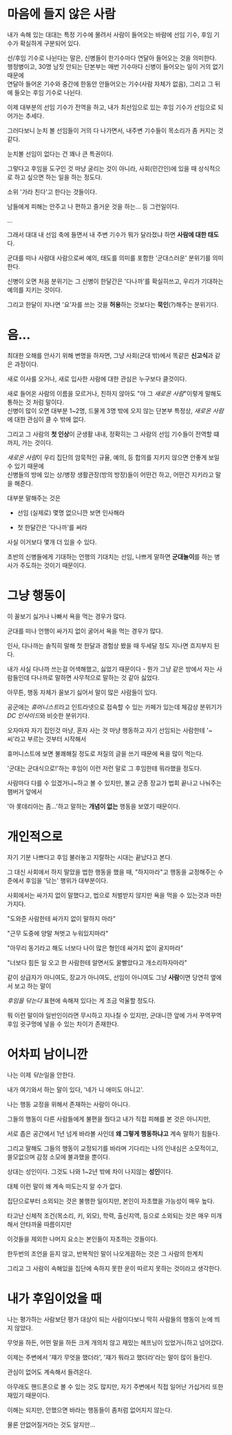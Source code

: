 # 마음에 들지 않은 사람

내가 속해 있는 대대는 특정 기수에 몰려서 사람이 들어오는 바람에 선임 기수, 후임 기수가 확실하게 구분되어 있다.

선/후임 기수로 나뉜다는 말은, 신병들이 한기수마다 연달아 들어오는 것을 의미한다.<br>
행정병이고, 30명 남짓 안되는 단본부는 매번 기수마다 신병이 들어오는 일이 거의 없기 때문에<br>
연달아 들어온 기수와 중간에 한동안 안들어오는 기수(사람 자체가 없음), 그리고 그 뒤에 들오는 후임 기수로 나뉜다.

이제 대부분의 선임 기수가 전역을 하고, 내가 최선임으로 있는 후임 기수가 선임으로 되어가는 추세다.

그러다보니 눈치 볼 선임들이 거의 다 나가면서, 내주변 기수들이 목소리가 좀 커지는 것 같다.

눈치볼 선임이 없다는 건 꽤나 큰 특권이다.

그렇다고 후임을 도구인 것 마냥 굴리는 것이 아니라, 사회(민간인)에 있을 때 상식적으로 하고 싶으면 하는 일을 하는 정도다.

소위 '가라 친다'고 한다는 것들이다.

남들에게 피해는 안주고 나 편하고 즐거운 것을 하는... 등 그런일이다.

...

그래서 대대 내 선임 축에 들면서 내 주변 기수가 뭐가 달라졌냐 하면 **사람에 대한 태도**다.

군대를 떠나 사람대 사람으로써 예의, 태도를 의미를 포함한 '군대스러운' 분위기를 의미한다.

신병이 오면 처음 분위기는 그 신병이 한달간은 '다나까'를 확실히쓰고, 우리가 기대하는 예의를 지키는 것이다.

그리고 한달이 지나면 '요'자를 쓰는 것을 **허용**하는 것보다는 **묵인**(?)해주는 분위기다.

# 음...

최대한 오해를 안사기 위해 변명을 하자면, 그냥 사회(군대 밖)에서 똑같은 **신고식**과 같은 과정이다.

새로 이사를 오거나, 새로 입사한 사람에 대한 관심은 누구보다 클것이다.

새로 들어온 사람의 이름을 모르거나, 친하지 않아도 "야 그 *새로온 사람*"이렇게 말해도 통하는 것 처럼 말이다.<br>
신병이 많이 오면 대부분 1~2명, 드물게 3명 밖에 오지 않는 단본부 특정상, *새로온 사람*에 대한 관심이 클 수 밖에 없다.

그리고 그 사람의 **첫 인상**이 군생활 내내, 정확히는 그 사람의 선임 기수들이 전역할 떄까지, 가는 것이다.

*새로온 사람*이 우리 집단의 암묵적인 규율, 예의, 등 합의를 지키지 않으면 안좋게 보일 수 있기 때문에<br>
신병들의 방에 있는 상/병장 생활관장(방의 방장)들이 어떤건 하고, 어떤건 지키라고 말을 해준다.

대부분 말해주는 것은

* 선임 (실제로) 몇명 없으니깐 보면 인사해라

* 첫 한달간은 '다나까'를 써라

사실 이거보다 몇개 더 있을 수 있다.

초반의 신병들에게 기대하는 언행의 기대치는 선임, 나쁘게 말하면 **군대놀이**를 하는 병사가 주도하는 것이기 때문이다.

# 그냥 행동이

이 꼴보기 싫거나 나빠서 욕을 먹는 경우가 많다.

군대를 떠나 언행이 싸가지 없이 굴어서 욕을 먹는 경우가 많다.

인사, 다나까는 솔직히 말해 첫 한달과 경험상 봤을 때 두세달 정도 지나면 흐지부지 된다.

내가 사실 다나까 쓰는걸 어색해했고, 싫었기 때문이다 - 뭔가 그냥 같은 방에서 자는 사람들인데 다나까로 말하면 사무적으로 말하는 것 같아 싫었다.

아무튼, 행동 자체가 꼴보기 싫어서 말이 많은 사람들이 있다.

공군에는 *휴머니스트*라고 인트라넷으로 접속할 수 있는 카페가 있는데 체감상 분위기가 *DC 인사이드*와 비슷한 분위기다.

오자마자 자기 집인것 마냥, 혼자 사는 것 마냥 행동하고 자기 선임되는 사람한테 '~씨'라고 부르는 것부터 시작해서

휴머니스트에 보면 불쾌해질 정도로 저질의 글을 쓰기 때문에 욕을 많이 먹는다.

'군대는 군대식으로!'하는 후임이 이런 저런 말로 그 후임한테 뭐라했을 정도다.

사람마다 다를 수 있겠거니~하고 볼 수 있지만, 불교 군종 장교가 법회 끝나고 나눠주는 햄버거 앞에서

'아 롯데리아는 좀...'하고 말하는 **개념이 없는** 행동을 보였기 때문이다.

# 개인적으로 

자기 기분 나쁘다고 후임 불러놓고 지랄하는 시대는 끝났다고 본다.

그 대신 사회에서 하지 말았을 법한 행동을 했을 때, "하지마라"고 행동을 교정해주는 수준에서 후임을 '닦는' 행위가 대부분이다.

사회에서는 싸가지 없이 말했다고, 법으로 처벌받지 않지만 욕을 먹을 수 있는것과 마찬가지다.

"도와준 사람한테 싸가지 없이 말하지 마라"

"근무 도중에 양말 쳐벗고 누워있지마라"

"아무리 동기라고 해도 너보다 나이 많은 형인데 싸가지 없이 굴지마라"

"너보다 힘든 일 오고 한 사람한테 알면서도 꿀빨았다고 개소리하자마라"

같이 상급자가 아니여도, 장교가 아니여도, 선임이 아니여도 그냥 **사람**이면 당연히 옆에서 보고 하는 말이

*후임을 닦는다* 표현에 속해져 있다는 게 조금 억울할 정도다.

뭐 이런 말이야 일반인이라면 무시하고 지나칠 수 있지만, 군대니깐 앞에 가서 꾸역꾸역 후임 귓구멍에 넣을 수 있는 차이가 존재한다.

# 어차피 남이니깐

나는 이제 *닦는*일을 안한다.

내가 여기와서 하는 말이 있다, '네가 니 애미도 아니고'.

나는 행동 교정을 위해서 존재하는 사람이 아니다.

그들의 행동이 다른 사람들에게 불편을 줬다고 내가 직접 피해를 본 것은 아니지만,

서로 좁은 공간에서 1년 넘게 바라볼 사인데 **왜 그렇게 행동하냐고** 계속 말하기 힘들다.

그리고 말해도 그들의 행동이 교정되기를 바라며 기다리는 나의 인내심은 소모적이고, 쓸모없으며 감정 소모에 불과했을 뿐이다.

상대는 성인이다. 그것도 나와 1~2년 밖에 차이 나지않는 **성인**이다.

대체 이런 말이 왜 계속 떠도는지 알 수가 없다.

집단으로부터 소외되는 것은 불행한 일이지만, 본인이 자초했을 가능성이 매우 높다.

타고난 신체적 조건(목소리, 키, 외모), 학력, 출신지역, 등으로 소외되는 것은 매우 미개해서 안타까울 따름이지만

이것들을 제외한 나머지 요소는 본인들이 자초하는 것들이다.

한두번의 조언을 듣지 않고, 반복적인 말이 나오게끔하는 것은 그 사람의 한계치 

그리고 그 사람이 속해있을 집단에 속하지 못한 운이 따르지 못하는 것이라고 생각한다.

# 내가 후임이었을 때

나는 평가하는 사람보단 평가 대상이 되는 사람이다보니 딱히 사람들의 행동이 눈에 띄지 않았다.

무엇을 하든, 어떤 말을 하든 크게 개의치 않고 재밌는 헤프닝이 있었거니하고 넘어갔다.

이제는 주변에서 '쟤가 무엇을 했더라', '쟤가 뭐라고 했더라'라는 말이 많이 들린다.

관심이 없어도 계속해서 들려온다.

아무래도 핸드폰으로 볼 수 있는 것도 많지만, 자기 주변에서 직접 일어난 가십거리 또한 재밌기 때문이다.

이해는 되지만, 안했으면 바라는 행동들이 좀처럼 없어지지 않는다.

물론 안없어질거라는 것도 알지만...